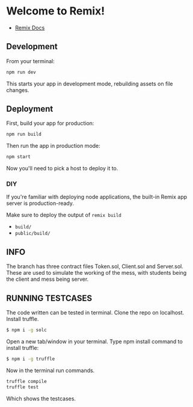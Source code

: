 # Welcome to Remix!

- [Remix Docs](https://remix.run/docs)

## Development

From your terminal:

```sh
npm run dev
```

This starts your app in development mode, rebuilding assets on file changes.

## Deployment

First, build your app for production:

```sh
npm run build
```

Then run the app in production mode:

```sh
npm start
```

Now you'll need to pick a host to deploy it to.

### DIY

If you're familiar with deploying node applications, the built-in Remix app server is production-ready.

Make sure to deploy the output of `remix build`

- `build/`
- `public/build/`

## INFO

The branch has three contract files Token.sol, Client.sol and Server.sol.
These are used to simulate the working of the mess, with students being the client and mess being server.

## RUNNING TESTCASES

The code written can be tested in terminal. Clone the repo on localhost.
Install truffle.
```sh
$ npm i -g solc
```

Open a new tab/window in your terminal. Type npm install command to install truffle:

```sh
$ npm i -g truffle
```

Now in the terminal run commands.

```sh
truffle compile
truffle test
```

Which shows the testcases.
